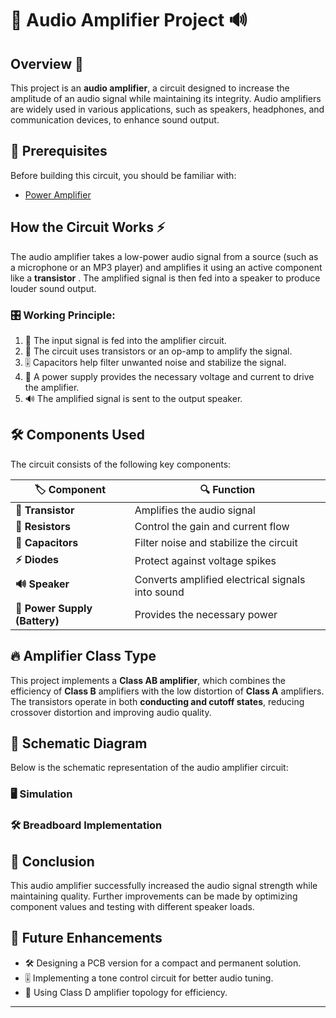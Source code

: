# 🎵 Audio Amplifier Project 🔊

## Overview 🚀
This project is an **audio amplifier**, a circuit designed to increase the amplitude of an audio signal while maintaining its integrity. Audio amplifiers are widely used in various applications, such as speakers, headphones, and communication devices, to enhance sound output.

## 📌 Prerequisites

Before building this circuit, you should be familiar with:
- [Power Amplifier](./BJT_Circuits/Power_Amplifier/) 

## How the Circuit Works ⚡
The audio amplifier takes a low-power audio signal from a source (such as a microphone or an MP3 player) and amplifies it using an active component like a **transistor** . The amplified signal is then fed into a speaker to produce louder sound output.

### 🎛️ Working Principle:
1. 🎤 The input signal is fed into the amplifier circuit.
2. 📢 The circuit uses transistors or an op-amp to amplify the signal.
3. 🎚️ Capacitors help filter unwanted noise and stabilize the signal.
4. 🔋 A power supply provides the necessary voltage and current to drive the amplifier.
5. 🔊 The amplified signal is sent to the output speaker.

## 🛠 Components Used
The circuit consists of the following key components:

| 🏷️ Component | 🔍 Function |
|------------------|----------|
| **🔼  Transistor** | Amplifies the audio signal |
| **📏 Resistors** | Control the gain and current flow |
| **🔵 Capacitors** | Filter noise and stabilize the circuit |
| **⚡ Diodes** | Protect against voltage spikes |
| **🔊 Speaker** | Converts amplified electrical signals into sound |
| **🔋 Power Supply (Battery)** | Provides the necessary power |

## 🔥 Amplifier Class Type
This project implements a **Class AB amplifier**, which combines the efficiency of **Class B** amplifiers with the low distortion of **Class A** amplifiers. The transistors operate in both **conducting and cutoff states**, reducing crossover distortion and improving audio quality.

## 📜 Schematic Diagram
Below is the schematic representation of the audio amplifier circuit:


### **🖥️ Simulation**


### **🛠 Breadboard Implementation**


## 🎯 Conclusion
This audio amplifier successfully increased the audio signal strength while maintaining quality. Further improvements can be made by optimizing component values and testing with different speaker loads.

## 🚀 Future Enhancements
- 🛠 Designing a PCB version for a compact and permanent solution.
- 🎚️ Implementing a tone control circuit for better audio tuning.
- 🔋 Using Class D amplifier topology for efficiency.

---
